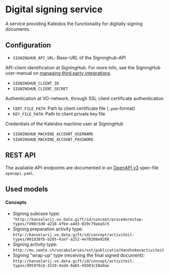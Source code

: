 # Digital signing service

A service providing Kaleidos the functionality for digitally signing documents. 

## Configuration

- `SIGNINGHUB_API_URL`: Base-URL of the Signinghub-API

API-client identification at SigningHub. For more info, see the SigningHub user-manual on [managing third party integrations](https://manuals.ascertia.com/SigningHubv7/default.aspx#pageid=1111).
- `SIGNINGHUB_CLIENT_ID`
- `SIGNINGHUB_CLIENT_SECRET`

Authentication at VO-network, through SSL client certificate authentication
- `CERT_FILE_PATH`: Path to client certificate file (`.pem`-format)
- `KEY_FILE_PATH`: Path to client private key file

Credentials of the Kaleidos machine user at SigningHub
- `SIGNINGHUB_MACHINE_ACCOUNT_USERNAME`
- `SIGNINGHUB_MACHINE_ACCOUNT_PASSWORD`

## REST API

The available API-endpoints are documented in an [OpenAPI v3](http://spec.openapis.org/oas/v3.0.3) spec-file `openapi.yaml`.

## Used models

#### Concepts

- Signing subcase type: `"http://kanselarij.vo.data.gift/id/concept/procedurestap-types/fd98c5d0-a218-4fbe-a4d3-029c79aea5c5`
- Signing preparation activity type: `http://kanselarij.vo.data.gift/id/concept/activiteit-types/001d38fb-b285-41ef-a252-4e70208e9266`
- Signing activity type: `http://mu.semte.ch/vocabularies/ext/publicatie/Handtekenactiviteit`
- Signing "wrap-up" type (receiving the final signed document): `http://kanselarij.vo.data.gift/id/concept/activiteit-types/d05978cb-3219-4ed4-9ab5-45b03c58a0ae`
